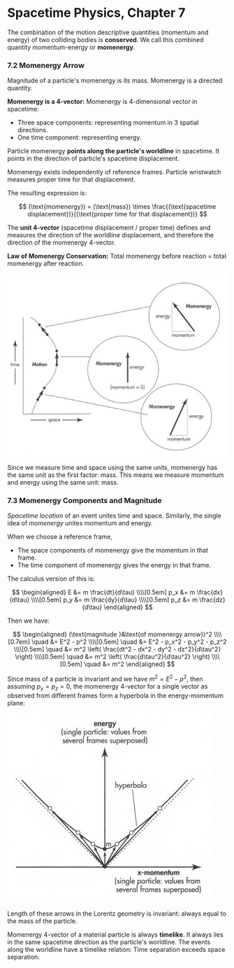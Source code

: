 # Spacetime Physics, Chapter 7

The combination of the motion descriptive quantities (momentum and energy) of two colliding
bodies is **conserved**. We call this combined quantity momentum-energy or **momenergy**.

### 7.2 Momenergy Arrow

Magnitude of a particle's momenergy is its mass. Momenergy is a directed quantity.

**Momenergy is a 4-vector:** Momenergy is 4-dimensional vector in spacetime:

  - Three space components: representing momentum in 3 spatial directions.
  - One time component: representing energy.

Particle momenergy **points along the particle's worldline** in spacetime.
It points in the direction of particle's spacetime displacement.

Momenergy exists independently of reference frames. Particle wristwatch measures proper time for that displacement.

The resulting expression is:

$$
(\text{momenergy}) = (\text{mass}) \times \frac{(\text{spacetime displacement})}{(\text{proper time for that displacement})}
$$

The **unit 4-vector** (spacetime displacement / proper time) defines and measures the direction
of the worldline displacement, and therefore the direction of the momenergy 4-vector.

**Law of Momenergy Conservation:** Total momenergy before reaction = total momenergy after reaction.

 ![](fig7.1.jpg)

Since we measure time and space using the same units, momenergy has the same unit as the
first factor: mass. This means we measure momentum and energy using the same unit: mass.

### 7.3 Momenergy Components and Magnitude

_Spacetime location_ of an event unites time and space. Similarly, the single idea of
_momenergy_ unites momentum and energy.

When we choose a reference frame,

- The space components of momenergy give the momentum in that frame.
- The time component of momenergy gives the energy in that frame.

The calculus version of this is:

$$
\begin{aligned}
E &= m \frac{dt}{d\tau} \\\\[0.5em]
p_x &= m \frac{dx}{d\tau} \\\\[0.5em]
p_y &= m \frac{dy}{d\tau} \\\\[0.5em]
p_z &= m \frac{dz}{d\tau}
\end{aligned}
$$

Then we have:

$$
\begin{aligned}
(\text{magnitude }&\text{of momenergy arrow})^2 \\\\[0.7em]
\quad &= E^2 - p^2 \\\\[0.5em]
\quad &= E^2 - p_x^2 - p_y^2 - p_z^2 \\\\[0.5em]
\quad &= m^2 \left( \frac{dt^2 - dx^2 - dy^2 - dz^2}{d\tau^2} \right) \\\\[0.5em]
\quad &= m^2 \left( \frac{d\tau^2}{d\tau^2} \right) \\\\[0.5em]
\quad &= m^2
\end{aligned}
$$

Since mass of a particle is invariant and we have $m^2 = E^2 - p^2$, then
assuming $p_y = p_z = 0$, the momenergy 4-vector for a single vector as observed
from different frames form a hyperbola in the energy-momentum plane:

 ![](fig7.4.jpg)

Length of these arrows in the Lorentz geometry is invariant: always equal
to the mass of the particle.

Momenergy 4-vector of a material particle is always **timelike**. It always lies
in the same spacetime direction as the particle's worldline. The events along
the worldline have a timelike relation: Time separation exceeds space separation.

